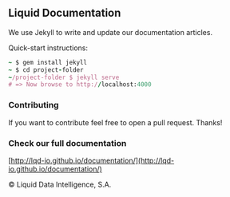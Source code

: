 ## Liquid Documentation

We use Jekyll to write and update our documentation articles.

Quick-start instructions:

```ruby
~ $ gem install jekyll
~ $ cd project-folder
~/project-folder $ jekyll serve
# => Now browse to http://localhost:4000
```

### Contributing

If you want to contribute feel free to open a pull request. Thanks!

### Check our full documentation

[http://lqd-io.github.io/documentation/](http://lqd-io.github.io/documentation/)

&copy; Liquid Data Intelligence, S.A.
